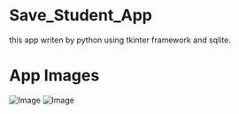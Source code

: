 # Save_Student_App
this app writen by python using tkinter framework and sqlite.

# App Images

![Image](https://github.com/user-attachments/assets/77eec27e-7911-4c3d-aedc-c13ee10f19dc)
![Image](https://github.com/user-attachments/assets/1dc7ff3c-7843-4011-bf68-d564bf765ea5)

